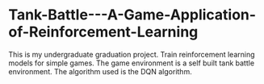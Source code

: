 # Tank-Battle---A-Game-Application-of-Reinforcement-Learning
This is my undergraduate graduation project.
Train reinforcement learning models for simple games.
The game environment is a self built tank battle environment.
The algorithm used is the DQN algorithm.
